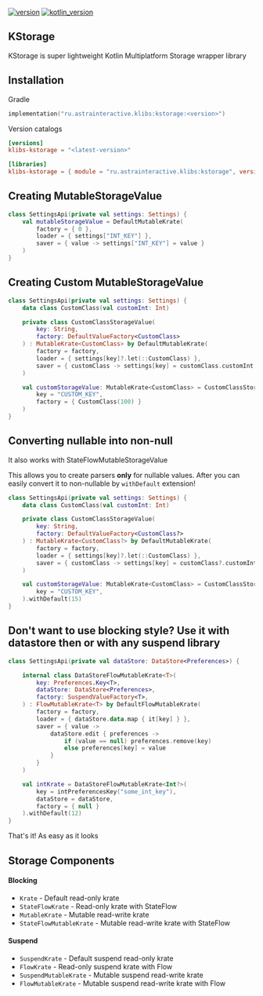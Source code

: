 [![version](https://img.shields.io/maven-central/v/ru.astrainteractive.klibs/kstorage?style=flat-square)](https://github.com/makeevrserg/kstorage)
[![kotlin_version](https://img.shields.io/badge/kotlin-2.0.0-blueviolet?style=flat-square)](https://github.com/makeevrserg/kstorage)

## KStorage

KStorage is super lightweight Kotlin Multiplatform Storage wrapper library

## Installation

Gradle

```kotlin
implementation("ru.astrainteractive.klibs:kstorage:<version>")
```

Version catalogs

```toml
[versions]
klibs-kstorage = "<latest-version>"

[libraries]
klibs-kstorage = { module = "ru.astrainteractive.klibs:kstorage", version.ref = "klibs-kstorage" }
```

## Creating MutableStorageValue

```kotlin
class SettingsApi(private val settings: Settings) {
    val mutableStorageValue = DefaultMutableKrate(
        factory = { 0 },
        loader = { settings["INT_KEY"] },
        saver = { value -> settings["INT_KEY"] = value }
    )
}
```

## Creating Custom MutableStorageValue

```kotlin
class SettingsApi(private val settings: Settings) {
    data class CustomClass(val customInt: Int)

    private class CustomClassStorageValue(
        key: String,
        factory: DefaultValueFactory<CustomClass>
    ) : MutableKrate<CustomClass> by DefaultMutableKrate(
        factory = factory,
        loader = { settings[key]?.let(::CustomClass) },
        saver = { customClass -> settings[key] = customClass.customInt }
    )

    val customStorageValue: MutableKrate<CustomClass> = CustomClassStorageValue(
        key = "CUSTOM_KEY",
        factory = { CustomClass(100) }
    )
}
```

## Converting nullable into non-null

It also works with StateFlowMutableStorageValue

This allows you to create parsers **only** for nullable values. After you can easily convert it to
non-nullable by `withDefault` extension!

```kotlin
class SettingsApi(private val settings: Settings) {
    data class CustomClass(val customInt: Int)

    private class CustomClassStorageValue(
        key: String,
        factory: DefaultValueFactory<CustomClass?>
    ) : MutableKrate<CustomClass?> by DefaultMutableKrate(
        factory = factory,
        loader = { settings[key]?.let(::CustomClass) },
        saver = { customClass -> settings[key] = customClass?.customInt }
    )

    val customStorageValue: MutableKrate<CustomClass> = CustomClassStorageValue(
        key = "CUSTOM_KEY",
    ).withDefault(15)
}
```

## Don't want to use blocking style? Use it with datastore then or with any suspend library

```kotlin
class SettingsApi(private val dataStore: DataStore<Preferences>) {

    internal class DataStoreFlowMutableKrate<T>(
        key: Preferences.Key<T>,
        dataStore: DataStore<Preferences>,
        factory: SuspendValueFactory<T>,
    ) : FlowMutableKrate<T> by DefaultFlowMutableKrate(
        factory = factory,
        loader = { dataStore.data.map { it[key] } },
        saver = { value ->
            dataStore.edit { preferences ->
                if (value == null) preferences.remove(key)
                else preferences[key] = value
            }
        }
    )

    val intKrate = DataStoreFlowMutableKrate<Int?>(
        key = intPreferencesKey("some_int_key"),
        dataStore = dataStore,
        factory = { null }
    ).withDefault(12)
}
```

That's it! As easy as it looks

## Storage Components

#### Blocking

- `Krate` - Default read-only krate
- `StateFlowKrate` - Read-only krate with StateFlow
- `MutableKrate` - Mutable read-write krate
- `StateFlowMutableKrate` - Mutable read-write krate with StateFlow

#### Suspend

- `SuspendKrate` - Default suspend read-only krate
- `FlowKrate` - Read-only suspend krate with Flow
- `SuspendMutableKrate` - Mutable suspend read-write krate
- `FlowMutableKrate` - Mutable suspend read-write krate with Flow